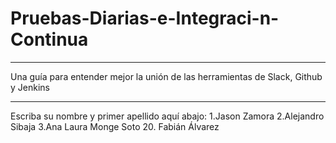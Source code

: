 # Pruebas-Diarias-e-Integraci-n-Continua
****************************************************************************************************************************************
Una guía para entender mejor la unión de las herramientas de Slack, Github y Jenkins
****************************************************************************************************************************************
Escriba su nombre y primer apellido aquí abajo:
1.Jason Zamora
2.Alejandro Sibaja
3.Ana Laura Monge Soto
20. Fabián Álvarez
